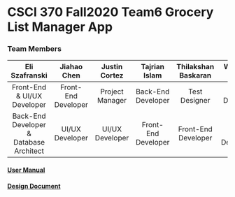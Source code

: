 # CSCI 370 Fall2020 Team6 Grocery List Manager App


### Team Members
|  Eli Szafranski   |    Jiahao Chen    |  Justin Cortez     |   Tajrian Islam     | Thilakshan Baskaran |    Weifeng Zhao   |
|  :-------------:  |  :-------------:  |  :-------------:   |   :-------------:   |   :-------------:   |  :-------------:  |
|Front-End & UI/UX Developer|Front-End Developer|  Project Manager   | Back-End Developer  |    Test Designer    |  Test Designer    |
|  Back-End Developer & Database Architect  |   UI/UX Developer |  UI/UX Developer   | Front-End Developer |  Front-End Developer  |  Front-End Developer    |


#### [User Manual](https://github.com/EliSzafranski/GroceryListManager/blob/master/Docs/UserManual.md)
#### [Design Document](https://github.com/qc-se-fall2020/370Fall20Sec33Team6/blob/main/GroupProject/Docs/DesignDocument.md)
